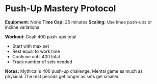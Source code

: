 # Push-Up Mastery Protocol

**Equipment:** None
**Time Cap:** 25 minutes
**Scaling:** Use knee push-ups or incline variations

**Workout:**
Goal: 400 push-ups total
- Start with max set
- Rest equal to work time
- Continue until 400 total
- Track number of sets needed

**Notes:**
Mythical's 400 push-up challenge. Mental game as much as physical. The rest periods get longer as sets get smaller.
